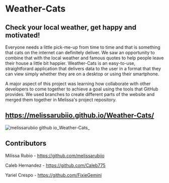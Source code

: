 # Weather-Cats
## Check your local weather, get happy and motivated!

Everyone needs a little pick-me-up from time to time and that is something that cats on the internet can definitely deliver. We saw an opportunity to combine that with the local weather and famous quotes to help people leave their house a little bit happier. Weather-Cats is an easy-to-use, straightforard application that delivers data to the user in a format that they can view simply whether they are on a desktop or using their smartphone. 

A major aspect of this project was learning how collaborate with other developers to come together to achieve a goal using the tools that GitHub provides. We used branches to create different parts of the website and merged them together in Melissa's project repository. 

## https://melissarubiio.github.io/Weather-Cats/

![melissarubiio github io_Weather-Cats_](https://user-images.githubusercontent.com/109640240/191065566-6895f393-af66-4955-87b2-427b47f4cec2.png)

## Contributors

Milissa Rubio - https://github.com/melissarubiio

Caleb Hernandez - https://github.com/Caleb775

Yariel Crespo - https://github.com/FixieGemini
